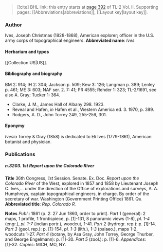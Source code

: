 > [!cite] BHL link: this entry starts at [page 392](https://www.biodiversitylibrary.org/page/33068634) of TL-2 Vol. II.
> Supporting pages: [[Abbreviations|abbreviations]], [[Layout key|layout key]].

### Author

Ives, Joseph Christmas (1828-1868), American explorer; officer in the U.S. army corps of topographical engineers. 
**Abbreviated name**: *Ives*

#### Herbarium and types

[[Collection US|US]].

#### Bibliography and biography

BM 2: 914; IH 2: 304; Jackson p. 509; Kew 3: 126; Langman p. 389; Lenley p. 461; ME 3: 603; NAF ser. 2. 7: 41; PR 4555; Rehder 1: 323; TL-2/1691, see also A. Gray; Tucker 1: 364.
- Clarke, J. M., James Hall of Albany 298. 1923.
- Reveal and Hafen, *in* Hafen et al., Western America ed. 3. 1970, p. 389.
- Rodgers, A. D., John Torrey 249, 255-256, 301.

#### Eponymy

*Ivesia* Torrey & Gray (1858) is dedicated to Eli Ives (1779-1861), American botanist and physician.

### Publications

##### n.3203. 1st Report upon the Colorado River

**Title**
36th Congress, *1st* Session. Senate. Ex. Doc. *Report upon the Colorado River* of the West, explored in 1857 and 1858 by Lieutenant Joseph C. Ives,... under the direction of the Office of explorations and surveys, A. A. Humphreys, captain topographical engineers, in charge. By order of the secretary of war. Washington (Government Printing Office) 1861. Qu.
**Abbreviated title**: *Rep. Colorado R.*

**Notes**
*Publ*.: 1861 (p. 2: 27 Jun 1860, order to print).
*Part 1* (general): 2 maps, 1 profile, 1 frontispiece, p. \[1\]-131, 8 panoramic views (1-8), *pl. 1-4* (engr.), *pl. 1-7* (indian portr.), woodcut, 1-41.
*Part 2* (hydrogr. rep.): p. \[1\]-14.
*Part 3* (geol. rep.): p. \[1\]-154, *pl. 1-3* (lith.), *1-3* (palaeo.), maps 1-2, woodcuts 1-27.
*Part 4* (botany, by Asa Gray, John Torrey, George Thurber, and George Engelmann): p. \[1\]-30.
*Part 5* (zool.): p. \[1\]-6.
*Appendices*: \[1\]-32.
*Copies*: MICH, MO, NY.

